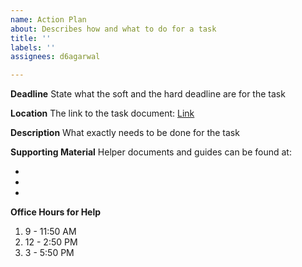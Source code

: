 ```yaml
---
name: Action Plan
about: Describes how and what to do for a task
title: ''
labels: ''
assignees: d6agarwal

---
```


**Deadline**
State what the soft and the hard deadline are for the task

**Location**
The link to the task document: [Link]()

**Description**
What exactly needs to be done for the task 

**Supporting Material**
Helper documents and guides can be found at:
- []()
- []()
- []()

**Office Hours for Help**
1. 9 - 11:50 AM
2. 12 - 2:50 PM
3. 3 - 5:50 PM
